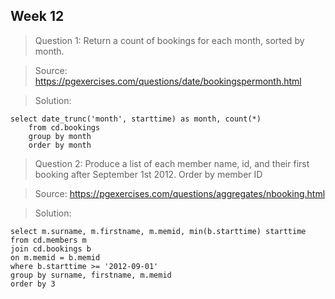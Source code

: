 ## Week 12

> Question 1:  Return a count of bookings for each month, sorted by month.

> Source: https://pgexercises.com/questions/date/bookingspermonth.html

> Solution: 

```
select date_trunc('month', starttime) as month, count(*)
	from cd.bookings
	group by month
	order by month 
```

> Question 2:  Produce a list of each member name, id, and their first booking after September 1st 2012. Order by member ID

> Source: https://pgexercises.com/questions/aggregates/nbooking.html

> Solution: 

```
select m.surname, m.firstname, m.memid, min(b.starttime) starttime
from cd.members m
join cd.bookings b
on m.memid = b.memid
where b.starttime >= '2012-09-01'
group by surname, firstname, m.memid
order by 3
```